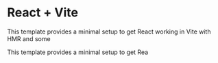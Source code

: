 # React + Vite

This template provides a minimal setup to get React working in Vite with HMR and some 

This template provides a minimal setup to get Rea